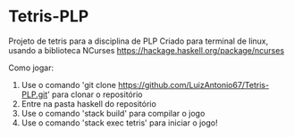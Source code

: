 # Tetris-PLP
Projeto de tetris para a disciplina de PLP
Criado para terminal de linux, usando a biblioteca NCurses https://hackage.haskell.org/package/ncurses

Como jogar: 
1. Use o comando 'git clone https://github.com/LuizAntonio67/Tetris-PLP.git' para clonar o repositório
2. Entre na pasta haskell do repositório
3. Use o comando 'stack build' para compilar o jogo
4. Use o comando 'stack exec tetris' para iniciar o jogo!
